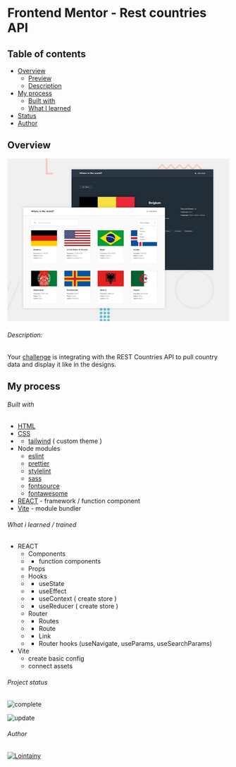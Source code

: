 # Frontend Mentor - Rest countries API

## Table of contents

- [Overview](#overview)
  - [Preview](https://rest-countries-api-react-lointainy.netlify.app/)
  - [Description](#description)
- [My process](#my-process)
  - [Built with](#built-with)
  - [What I learned](#what-i-learned)
- [Status](#project-status)
- [Author](#author)

## Overview

![screenshot](./design/desktop-preview.jpg)

###### Description:

Your [challenge](https://www.frontendmentor.io/challenges/rest-countries-api-with-color-theme-switcher-5cacc469fec04111f7b848ca) is integrating with the REST Countries API to pull country data and display it like in the designs.

## My process

###### Built with

- [HTML](https://developer.mozilla.org/en-US/docs/Web/HTML)
- [CSS](https://developer.mozilla.org/en-US/docs/Web/CSS)
- - [tailwind](https://tailwindcss.com) ( custom theme )
- Node modules
  - [eslint](https://eslint.org/)
  - [prettier](https://prettier.io/)
  - [stylelint](https://stylelint.io/)
  - [sass](https://sass-lang.com/)
  - [fontsource](https://fontsource.org/docs/getting-started)
  - [fontawesome](https://fontawesome.com/)
- [REACT](https://reactjs.org/) - framework / function component
- [Vite](https://vitejs.dev/) - module bundler

###### What i learned / trained

- REACT
  - Components
  - - function components
  - Props
  - Hooks
  - - useState
  - - useEffect
  - - useContext ( create store )
  - - useReducer ( create store )
  - Router
  - - Routes
  - - Route
  - - Link
  - - Router hooks (useNavigate, useParams, useSearchParams)
- Vite
  - create basic config
  - connect assets

###### Project status

![complete](https://img.shields.io/badge/project_created:-08.08.2022-333?style=for-the-badge&labelColor=e7901f)

![update](https://img.shields.io/badge/last_update:-18.08.22-333?style=for-the-badge&labelColor=1fe783)

###### Author

[![Lointainy](https://img.shields.io/badge/-lointainy-333?style=for-the-badge&logo=github&&logoColor=FFF)](https://github.com/Lointainy)
